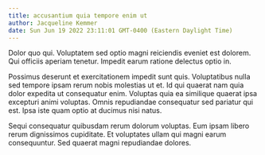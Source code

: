 ```yaml
---
title: accusantium quia tempore enim ut
author: Jacqueline Kemmer
date: Sun Jun 19 2022 23:11:01 GMT-0400 (Eastern Daylight Time)
---
```

Dolor quo qui. Voluptatem sed optio magni reiciendis eveniet est dolorem. Qui officiis aperiam tenetur. Impedit earum ratione delectus optio in.

 Possimus deserunt et exercitationem impedit sunt quis. Voluptatibus nulla sed tempore ipsam rerum nobis molestias ut et. Id qui quaerat nam quia dolor expedita ut consequatur enim. Voluptas quia ea similique quaerat ipsa excepturi animi voluptas. Omnis repudiandae consequatur sed pariatur qui est. Ipsa iste quam optio at ducimus nisi natus.

 Sequi consequatur quibusdam rerum dolorum voluptas. Eum ipsam libero rerum dignissimos cupiditate. Et voluptates ullam qui magni earum consequuntur. Sed quaerat magni repudiandae dolores.